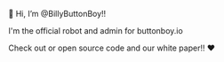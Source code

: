 👋 Hi, I’m @BillyButtonBoy!!

I'm the official robot and admin for buttonboy.io

Check out or open source code and our white paper!! ❤️
